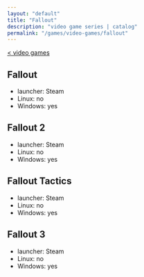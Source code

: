 ```yaml
---
layout: "default"
title: "Fallout"
description: "video game series | catalog"
permalink: "/games/video-games/fallout"
---
```

[< video games](index.md)

## Fallout

- launcher: Steam
- Linux: no
- Windows: yes

## Fallout 2

- launcher: Steam
- Linux: no
- Windows: yes

## Fallout Tactics

- launcher: Steam
- Linux: no
- Windows: yes

## Fallout 3

- launcher: Steam
- Linux: no
- Windows: yes
